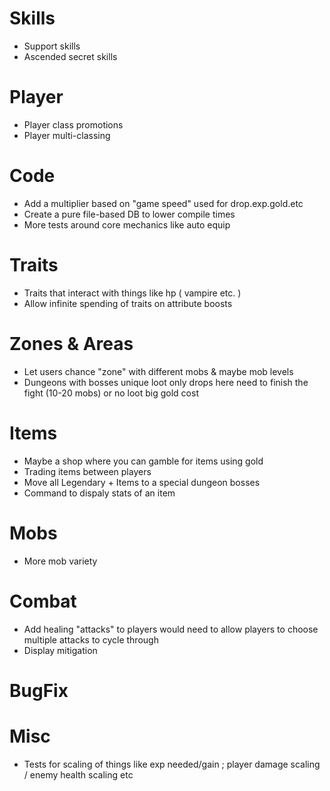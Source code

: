 
# Skills

* Support skills
* Ascended secret skills

# Player

* Player class promotions
* Player multi-classing

# Code

* Add a multiplier based on "game speed" used for drop.exp.gold.etc
* Create a pure file-based DB to lower compile times
* More tests around core mechanics like auto equip

# Traits

* Traits that interact with things like hp ( vampire etc. )
* Allow infinite spending of traits on attribute boosts

# Zones & Areas

* Let users chance "zone" with different mobs & maybe mob levels
* Dungeons with bosses unique loot only drops here need to finish the fight (10-20 mobs) or no loot big gold cost

# Items

* Maybe a shop where you can gamble for items using gold
* Trading items between players
* Move all Legendary + Items to a special dungeon bosses
* Command to dispaly stats of an item

# Mobs

* More mob variety

# Combat

* Add healing "attacks" to players would need to allow players to choose multiple attacks to cycle through
* Display mitigation

# BugFix

# Misc

* Tests for scaling of things like exp needed/gain ; player damage scaling / enemy health scaling etc
